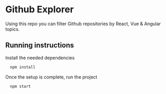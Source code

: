# Github Explorer

Using this repo you can filter Github repositories by React, Vue & Angular topics.


## Running instructions

Install the needed dependencies

```bash
  npm install
```
    
Once the setup is complete, run the project

```bash
  npm start
```
